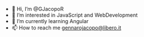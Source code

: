 - 👋 Hi, I’m @GJacopoR
- 👀 I’m interested in JavaScript and WebDevelopment
- 🌱 I’m currently learning Angular
- 📫 How to reach me gennarojacopo@libero.it

<!---
GJacopoR/GJacopoR is a ✨ special ✨ repository because its `README.md` (this file) appears on your GitHub profile.
You can click the Preview link to take a look at your changes.
--->
